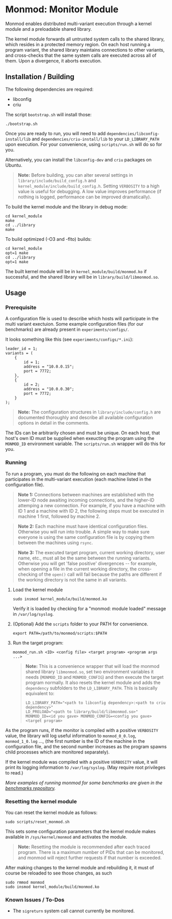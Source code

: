 # Monmod: Monitor Module

Monmod enables distributed multi-variant execution through a kernel module and a preloadable shared library.

The kernel module forwards all untrusted system calls to the shared library, which resides in a protected memory region. On each host running a program variant, the shared library maintains connections to other variants, and cross-checks that the same system calls are executed across all of them. Upon a divergence, it aborts execution.

## Installation / Building

The following dependencies are required:
- libconfig
- criu

The script `bootstrap.sh` will install those:

```
./bootstrap.sh
```

Once you are ready to run, you will need to add 
`dependencies/libconfig-install/lib` and `dependencies/criu-install/lib` to your `LD_LIBRARY_PATH` upon execution. For your convenience, using `scripts/run.sh` 
will do so for you.

Alternatively, you can install the `libconfig-dev` and `criu` packages on 
Ubuntu.

> **Note:** Before building, you can alter several settings in 
`library/include/build_config.h` and `kernel_module/include/build_config.h`.
Setting `VERBOSITY` to a high value is useful for debugging. A low value
improves performance (if nothing is logged, performance can be improved
dramatically).

To build the kernel module and the library in debug mode:

```
cd kernel_module
make
cd ../library
make
```

To build optimized (-O3 and -flto) builds:

```
cd kernel_module
opt=1 make
cd ../library
opt=1 make
```

The built kernel module will be in `kernel_module/build/monmod.ko` if successful, and the shared library will be in `library/build/libmonmod.so`.

## Usage

### Prerequisite 

A configuration file is used to describe which hosts will participate in the multi variant exectuion. Some example configuration files (for our benchmarks) are already
present in `experiments/configs/`.

It looks something like this (see `experiments/configs/*.ini`):

	leader_id = 1;
	variants = (
		{
			id = 1;
			address = "10.0.0.15";
			port = 7772;
		},
		{
			id = 2;
			address = "10.0.0.30";
			port = 7772;
		}
	);

> **Note:** The configuration structures in `library/include/config.h` are 
documented thoroughly and describe all available configuration options in detail 
in the comments.

The IDs can be arbitrarily chosen and must be unique. On each host, that host's 
own ID must be supplied when exeucting the program using the `MONMOD_ID` 
environment variable. The `scripts/run.sh` wrapper will do this for you.

### Running

To run a program, you must do the following on each machine that participates in 
the multi-variant execution (each machine listed in the configuration file). 

> **Note 1:** Connections between machines are established with the lower-ID
node awaiting incoming connections, and the higher-ID attemping a new 
connection.  For example, if you have a machine with ID 1 and
a machine with ID 2, the following steps must be executed in machine 1 first,
followed by machine 2.

> **Note 2:** Each machine must have identical configuration files. Otherwise
you will run into trouble. A simple way to make sure everyone is using the
same configuration file is by copying them between the machines using `rsync`.

> **Note 3:** The executed target program, current working directory, user name,
etc., must all be the same between the running variants. Otherwise you will
get 'false positive' divergences -- for example, when opening a file in the
current working directory, the cross-checking of the `open()` call will fail
because the paths are different if the working directory is not the same in
all variants.

1. Load the kernel module 
   
   ```
   sudo insmod kernel_module/build/monmod.ko
   ```

   Verify it is loaded by checking for a "monmod: module loaded" message in 
   `/var/log/syslog`.

2. (Optional) Add the `scripts` folder to your PATH for convenience.

   ```
   export PATH=/path/to/monmod/scripts:$PATH
   ```


3. Run the target program:  
   
   ```
   monmod_run.sh <ID> <config file> <target program> <program args ...>
   ```

   > **Note:** This is a convenience wrapper that will load the monmod shared library
   `libmonmod.so`, set two environment variables it needs (`MONMOD_ID` and
   `MONMOD_CONFIG`) and then execute the target program normally.  It also 
   resets the kernel module and adds the `dependency` subfolders to the 
   `LD_LIBRARY_PATH`.  This is basically equivalent to:
   >
   > ```
   > LD_LIBRARY_PATH="<path to libconfig dependency>:<path to criu dependency>"
   > LD_PRELOAD="<path to library/build/libmonmod.so>"
   > MONMOD_ID=<id you gave> MONMOD_CONFIG=<config you gave>
   > <target program>
   > ```

As the program runs, if the monitor is compiled with a positive `VERBOSITY`
value, the library will log useful information to `monmod_0_0.log`, `monmod_1_0.log` ...,
(the first number is the ID of the machine in the configuration file, and the second number increases as the program spawns child processes which are monitored separately).

If the kernel module was compiled with a positive `VERBOSITY` value, it will 
print its logging information to `/var/log/syslog`. (May require root 
privileges to read.)

_More examples of running monmod for some benchmarks are given in the [benchmarks repository](https://github.com/andrej/monmod-benchmarks/)._

### Resetting the kernel module
    
You can reset the kernel module as follows: 

```
sudo scripts/reset_monmod.sh
```

This sets some configuration parameters that the kernel module makes available in `/sys/kernel/monmod` and activates the module.

> **Note:** Resetting the module is recommended after each traced program. There is a maximum number of PIDs that can be monitored, and monmod will reject further requests if that number is exceeded.

After making changes to the kernel module and rebuilding it, it must of course 
be reloaded to see those changes, as such

```
sudo rmmod monmod
sudo insmod kernel_module/build/monmod.ko
```
   
### Known Issues / To-Dos

 - The `sigreturn` system call cannot currently be monitored.

